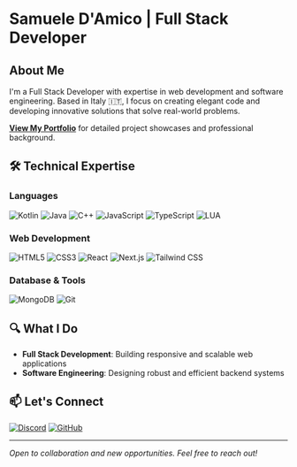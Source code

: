# Samuele D'Amico | Full Stack Developer

## About Me

I'm a Full Stack Developer with expertise in web development and software engineering. Based in Italy 🇮🇹, I focus on creating elegant code and developing innovative solutions that solve real-world problems.

[**View My Portfolio**](https://www.samueledamico.com/) for detailed project showcases and professional background.

## 🛠️ Technical Expertise

### Languages
![Kotlin](https://img.shields.io/badge/Kotlin-0095D5?style=for-the-badge&logo=kotlin&logoColor=white)
![Java](https://img.shields.io/badge/Java-ED8B00?style=for-the-badge&logo=openjdk&logoColor=white)
![C++](https://img.shields.io/badge/C%2B%2B-00599C?style=for-the-badge&logo=c%2B%2B&logoColor=white)
![JavaScript](https://img.shields.io/badge/JavaScript-F7DF1E?style=for-the-badge&logo=javascript&logoColor=black)
![TypeScript](https://img.shields.io/badge/TypeScript-3178C6?style=for-the-badge&logo=typescript&logoColor=white)
![LUA](https://img.shields.io/badge/Lua-2C2D72?style=for-the-badge&logo=lua&logoColor=white)

### Web Development
![HTML5](https://img.shields.io/badge/HTML5-E34F26?style=for-the-badge&logo=html5&logoColor=white)
![CSS3](https://img.shields.io/badge/CSS3-1572B6?style=for-the-badge&logo=css3&logoColor=white)
![React](https://img.shields.io/badge/React-20232A?style=for-the-badge&logo=react&logoColor=61DAFB)
![Next.js](https://img.shields.io/badge/Next.js-000000?style=for-the-badge&logo=next.js&logoColor=white)
![Tailwind CSS](https://img.shields.io/badge/Tailwind_CSS-38B2AC?style=for-the-badge&logo=tailwind-css&logoColor=white)

### Database & Tools
![MongoDB](https://img.shields.io/badge/MongoDB-4EA94B?style=for-the-badge&logo=mongodb&logoColor=white)
![Git](https://img.shields.io/badge/Git-F05032?style=for-the-badge&logo=git&logoColor=white)

## 🔍 What I Do

- **Full Stack Development**: Building responsive and scalable web applications
- **Software Engineering**: Designing robust and efficient backend systems

## 📫 Let's Connect

[![Discord](https://img.shields.io/badge/Discord-SamuSonoIo-7289DA?style=for-the-badge&logo=discord&logoColor=white)](https://discord.com/users/959199862593818695)
[![GitHub](https://img.shields.io/badge/GitHub-SamuSonoIo-181717?style=for-the-badge&logo=github&logoColor=white)](https://github.com/SamuSonoIo)

---

*Open to collaboration and new opportunities. Feel free to reach out!*
